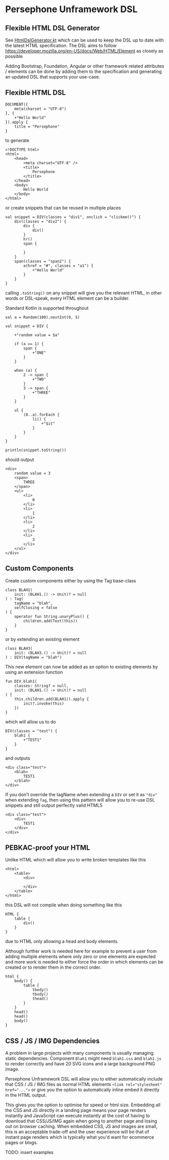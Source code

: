 # Persephone Unframework DSL

## Flexible HTML DSL Generator

See [HtmlDslGenerator.kt](https://github.com/persephone-unframework/dsl/blob/master/src/main/kotlin/io/persephone/dsl/helper/HtmlDslGenerator.kt) which can be used to keep the DSL up to date with the latest HTML specification.
The DSL aims to follow https://developer.mozilla.org/en-US/docs/Web/HTML/Element as closely as possible

Adding Bootstrap, Foundation, Angular or other framework related attributes / elements can be done by adding them 
to the specification and generating an updated DSL that supports your use-case.

## Flexible HTML DSL

    DOCUMENT({
        meta(charset = "UTF-8")
    }, {
        +"Hello World"
    }).apply {
        title = "Persephone" 
    }

to generate 

    <!DOCTYPE html>
    <html>
        <head>
            <meta charset="UTF-8" />
            <title>
                Persephone
            </title>
        </head>
        <body>
            Hello World
        </body>
    </html>	
    
or create snippets that can be reused in multiple places

    val snippet = DIV(classes = "div1", onclick = "clickme()") {
        div(classes = "div2") {
            div {
                div()
            }
            hr()
            span {

            }
        }
        span(classes = "span2") {
            a(href = "#", classes = "a1") {
                +"Hello World"
            }
        }
    }
    
calling `.toString()` on any snippet will give you the relevant HTML, 
in other words or DSL-speak, every HTML element can be a builder.

Standard Kotlin is supported throughout

    val a = Random(100).nextInt(0, 5)

    val snippet = DIV {

        +"random value = $a"

        if (a == 1) {
            span {
                +"ONE"
            }
        }

        when (a) {
            2 -> span {
                +"TWO"
            }
            3 -> span {
                +"THREE"
            }
        }

        ul {
            (0..a).forEach {
                li() {
                    +"$it"
                }
            }
        }
    }

    println(snippet.toString())

should output

    <div>
        random value = 3
        <span>
            THREE
        </span>
        <ul>
            <li>
                0
            </li>
            <li>
                1
            </li>
            <li>
                2
            </li>
            <li>
                3
            </li>
        </ul>
    </div>
    
## Custom Components

Create custom components either by using the Tag base-class

    class BLAH1(
        init: (BLAH1.() -> Unit)? = null
    ) : Tag(
        tagName = "blah",
        selfClosing = false
    ) {
        operator fun String.unaryPlus() {
            children.add(Text(this))
        }
    }

or by extending an existing element

    class BLAH3(
        init: (BLAH3.() -> Unit)? = null
    ) : DIV(tagName = "blah")

This new element can now be added as an option to existing elements by using an extension function

    fun DIV.blah1(
        classes: String? = null,
        init: (BLAH1.() -> Unit)? = null
    ) {
        this.children.add(BLAH1().apply {
            init?.invoke(this)
        })
    }

which will allow us to do

    DIV(classes = "test") {
        blah1 {
            +"TEST1"
        }
    }
    
and outputs

    <div class="test">
        <blah>
            TEST1
        </blah>
    </div>
    
If you don't override the tagName when extending a `DIV` or set it as 
`"div"` when extending `Tag`, then using this pattern will allow you 
to re-use DSL snippets and still output perfectly valid HTML5

    <div class="test">
        <div>
            TEST1
        </div>
    </div>

## PEBKAC-proof your HTML

Unlike HTML which will allow you to write broken templates like this

    <html>
        <table>
            <div>
            
            </div>
        </table>
    </html>

this DSL will not compile when doing something like this

    HTML {
        table {
            div()
        }
    }
    
due to HTML only allowing a head and body elements.    
    
Although further work is needed here for example to prevent a user from adding multiple
elements where only zero or one elements are expected and more work is needed to either
force the order in which elements can be created or to render them in the correct order.

    html {
        body() {
            table {
                tbody()
                tbody()
                thead()
            }
        }
        head()
        head()
        body()
    }
    
## CSS / JS / IMG Dependencies

A problem in large projects with many components is usually managing static dependencies.
Component `Blah1` might need `blah1.css` and `blah1.js` to render correctly and 
have 20 SVG icons and a large background PNG image.

Persephone Unframework DSL will allow you to either automatically include that CSS / JS / IMG files as 
normal HTML elements `<link rel="stylesheet" href="...">` or give you the option to 
automatically inline embed it directly in the HTML output.

This gives you the option to optimise for speed or html size. 
Embedding all the CSS and JS directly in a landing page means your page renders instantly 
and JavaScript can execute instantly at the cost of having to download that CSS/JS/IMG 
again when going to another page and losing out on browser caching.
When embedded CSS, JS and images are small, this is an acceptable trade-off and the user 
experience will be that of instant page renders which is typically what you'd want for 
ecommerce pages or blogs.

TODO: insert examples

